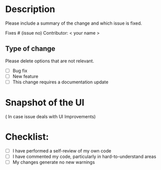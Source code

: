 # Description 

Please include a summary of the change and which issue is fixed.

Fixes # (issue no)
Contributor: < your name >
## Type of change

Please delete options that are not relevant.

- [ ] Bug fix 
- [ ] New feature 
- [ ] This change requires a documentation update

# Snapshot of the UI 
( In case issue deals with UI Improvements) 

# Checklist:

- [ ] I have performed a self-review of my own code
- [ ] I have commented my code, particularly in hard-to-understand areas
- [ ] My changes generate no new warnings
